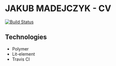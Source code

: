 # JAKUB MADEJCZYK - CV
[![Build Status](https://travis-ci.org/Madejczyk/CV.svg?branch=master)](https://travis-ci.org/Madejczyk/CV)

## Technologies
* Polymer
* Lit-element 
* Travis CI
